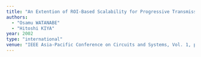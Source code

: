 ```yaml
---
title: "An Extention of ROI-Based Scalability for Progressive Transmission in JPEG2000 Coding "
authors:
  - "Osamu WATANABE"
  - "Hitoshi KIYA"
year: 2002
type: "international"
venue: "IEEE Asia-Pacific Conference on Circuits and Systems, Vol. 1, pp. 535-540, Singapore, 2002-12-01."
---
```

